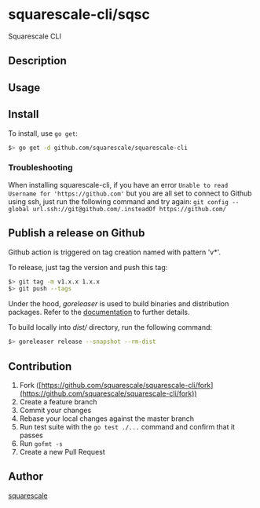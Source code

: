 # squarescale-cli/sqsc

Squarescale CLI

## Description

## Usage

## Install

To install, use `go get`:

```bash
$> go get -d github.com/squarescale/squarescale-cli
```
### Troubleshooting

When installing squarescale-cli, if you have an error `Unable to read Username for 'https://github.com'` but you are all set to connect to Github using ssh, just run the following command and try again:
`git config --global url.ssh://git@github.com/.insteadOf https://github.com/`

## Publish a release on Github

Github action is triggered on tag creation named with pattern 'v*'.

To release, just tag the version and push this tag:


```bash
$> git tag -m v1.x.x 1.x.x
$> git push --tags
```

Under the hood, *goreleaser* is used to build binaries and distribution packages.
Refer to the [documentation](https://goreleaser.com/intro/) to further details.

To build locally into *dist/* directory, run the following command:

```bash
$> goreleaser release --snapshot --rm-dist
```

## Contribution

1. Fork ([https://github.com/squarescale/squarescale-cli/fork](https://github.com/squarescale/squarescale-cli/fork))
2. Create a feature branch
3. Commit your changes
4. Rebase your local changes against the master branch
5. Run test suite with the `go test ./...` command and confirm that it passes
6. Run `gofmt -s`
7. Create a new Pull Request

## Author

[squarescale](https://github.com/squarescale)
